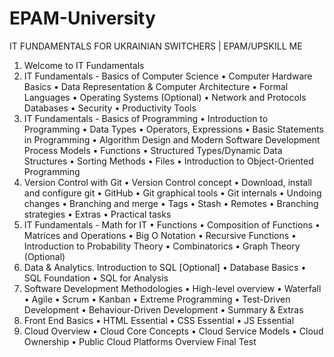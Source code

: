 # EPAM-University

IT FUNDAMENTALS FOR UKRAINIAN SWITCHERS | EPAM/UPSKILL ME
1. Welcome to IT Fundamentals 
2. IT Fundamentals - Basics of Computer Science
•	Computer Hardware Basics
•	Data Representation & Computer Architecture
•	Formal Languages
•	Operating Systems (Optional)
•	Network and Protocols Databases
•	Security
•	Productivity Tools
3. IT Fundamentals - Basics of Programming
•	Introduction to Programming
•	Data Types
•	Operators, Expressions
•	Basic Statements in Programming
•	Algorithm Design and Modern Software Development Process Models
•	Functions
•	Structured Types/Dynamic Data Structures
•	Sorting Methods
•	Files
•	Introduction to Object-Oriented Programming
4. Version Control with Git
•	Version Control concept
•	Download, install and configure git
•	GitHub
•	Git graphical tools
•	Git internals
•	Undoing changes
•	Branching and merge
•	Tags
•	Stash
•	Remotes
•	Branching strategies
•	Extras
•	Practical tasks
5. IT Fundamentals - Math for IT
•	Functions
•	Composition of Functions
•	Matrices and Operations
•	Big O Notation
•	Recursive Functions
•	Introduction to Probability Theory
•	Combinatorics
•	Graph Theory (Optional)
6. Data & Analytics. Introduction to SQL [Optional]
•	Database Basics
•	SQL Foundation
•	SQL for Analysis
7. Software Development Methodologies
•	High-level overview
•	Waterfall
•	Agile
•	Scrum
•	Kanban
•	Extreme Programming
•	Test-Driven Development
•	Behaviour-Driven Development
•	Summary & Extras
8. Front End Basics
•	HTML Essential
•	CSS Essential
•	JS Essential
9. Cloud Overview
•	Cloud Core Concepts
•	Cloud Service Models
•	Cloud Ownership
•	Public Cloud Platforms Overview
Final Test

